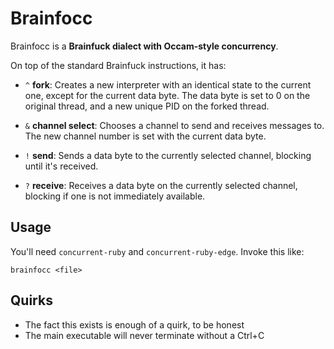 # Brainfocc

Brainfocc is a **Brainfuck dialect with Occam-style concurrency**.

On top of the standard Brainfuck instructions, it has: 

  - `^` **fork**: Creates a new interpreter with an identical state to the
    current one, except for the current data byte. The data byte is set to 0 on
    the original thread, and a new unique PID on the forked thread.

  - `&` **channel select**: Chooses a channel to send and receives messages to.
    The new channel number is set with the current data byte.

  - `!` **send**: Sends a data byte to the currently selected channel, blocking
    until it's received.

  - `?` **receive**: Receives a data byte on the currently selected channel,
    blocking if one is not immediately available.

## Usage

You'll need `concurrent-ruby` and `concurrent-ruby-edge`. Invoke this like:

```
brainfocc <file>
```

## Quirks

  - The fact this exists is enough of a quirk, to be honest
  - The main executable will never terminate without a Ctrl+C